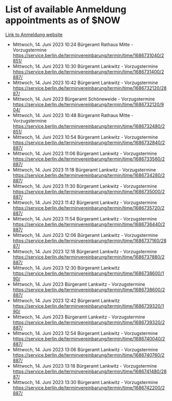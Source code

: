 # List of available Anmeldung appointments as of $NOW
[Link to Anmeldung website](https://service.berlin.de/terminvereinbarung/termin/tag.php?termin=1&anliegen[]=120686&dienstleisterlist=122210,122217,327316,122219,327312,122227,327314,122231,327346,122243,327348,122254,122252,329742,122260,329745,122262,329748,122271,327278,122273,327274,122277,327276,330436,122280,327294,122282,327290,122284,327292,122291,327270,122285,327266,122286,327264,122296,327268,150230,329760,122297,327286,122294,327284,122312,329763,122314,329775,122304,327330,122311,327334,122309,327332,317869,122281,327352,122279,329772,122283,122276,327324,122274,327326,122267,329766,122246,327318,122251,327320,122257,327322,122208,327298,122226,327300&herkunft=http%3A%2F%2Fservice.berlin.de%2Fdienstleistung%2F120686%2F)
- Mittwoch, 14. Juni 2023 10:24 Bürgeramt Rathaus Mitte - Vorzugstermine https://service.berlin.de/terminvereinbarung/termin/time/1686731040/2851/
- Mittwoch, 14. Juni 2023 10:30 Bürgeramt Lankwitz - Vorzugstermine https://service.berlin.de/terminvereinbarung/termin/time/1686731400/2887/
- Mittwoch, 14. Juni 2023 10:42 Bürgeramt Lankwitz - Vorzugstermine https://service.berlin.de/terminvereinbarung/termin/time/1686732120/2887/
- Mittwoch, 14. Juni 2023  Bürgeramt Schöneweide - Vorzugstermine https://service.berlin.de/terminvereinbarung/termin/time/1686732120/904/
- Mittwoch, 14. Juni 2023 10:48 Bürgeramt Rathaus Mitte - Vorzugstermine https://service.berlin.de/terminvereinbarung/termin/time/1686732480/2851/
- Mittwoch, 14. Juni 2023 10:54 Bürgeramt Lankwitz - Vorzugstermine https://service.berlin.de/terminvereinbarung/termin/time/1686732840/2887/
- Mittwoch, 14. Juni 2023 11:06 Bürgeramt Lankwitz - Vorzugstermine https://service.berlin.de/terminvereinbarung/termin/time/1686733560/2887/
- Mittwoch, 14. Juni 2023 11:18 Bürgeramt Lankwitz - Vorzugstermine https://service.berlin.de/terminvereinbarung/termin/time/1686734280/2887/
- Mittwoch, 14. Juni 2023 11:30 Bürgeramt Lankwitz - Vorzugstermine https://service.berlin.de/terminvereinbarung/termin/time/1686735000/2887/
- Mittwoch, 14. Juni 2023 11:42 Bürgeramt Lankwitz - Vorzugstermine https://service.berlin.de/terminvereinbarung/termin/time/1686735720/2887/
- Mittwoch, 14. Juni 2023 11:54 Bürgeramt Lankwitz - Vorzugstermine https://service.berlin.de/terminvereinbarung/termin/time/1686736440/2887/
- Mittwoch, 14. Juni 2023 12:06 Bürgeramt Lankwitz - Vorzugstermine https://service.berlin.de/terminvereinbarung/termin/time/1686737160/2887/
- Mittwoch, 14. Juni 2023 12:18 Bürgeramt Lankwitz - Vorzugstermine https://service.berlin.de/terminvereinbarung/termin/time/1686737880/2887/
- Mittwoch, 14. Juni 2023 12:30 Bürgeramt Lankwitz https://service.berlin.de/terminvereinbarung/termin/time/1686738600/190/
- Mittwoch, 14. Juni 2023  Bürgeramt Lankwitz - Vorzugstermine https://service.berlin.de/terminvereinbarung/termin/time/1686738600/2887/
- Mittwoch, 14. Juni 2023 12:42 Bürgeramt Lankwitz https://service.berlin.de/terminvereinbarung/termin/time/1686739320/190/
- Mittwoch, 14. Juni 2023  Bürgeramt Lankwitz - Vorzugstermine https://service.berlin.de/terminvereinbarung/termin/time/1686739320/2887/
- Mittwoch, 14. Juni 2023 12:54 Bürgeramt Lankwitz - Vorzugstermine https://service.berlin.de/terminvereinbarung/termin/time/1686740040/2887/
- Mittwoch, 14. Juni 2023 13:06 Bürgeramt Lankwitz - Vorzugstermine https://service.berlin.de/terminvereinbarung/termin/time/1686740760/2887/
- Mittwoch, 14. Juni 2023 13:18 Bürgeramt Lankwitz - Vorzugstermine https://service.berlin.de/terminvereinbarung/termin/time/1686741480/2887/
- Mittwoch, 14. Juni 2023 13:30 Bürgeramt Lankwitz - Vorzugstermine https://service.berlin.de/terminvereinbarung/termin/time/1686742200/2887/
